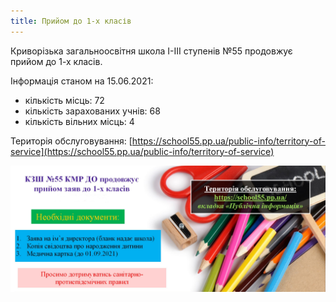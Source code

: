 ```yaml
---
title: Прийом до 1-х класів
---
```


Криворізька загальноосвітня школа І-ІІІ ступенів №55 продовжує прийом до 1-х класів.

Інформація станом на 15.06.2021:

- кількість місць: 72
- кількість зарахованих учнів: 68
- кількість вільних місць: 4

Територія обслуговування: [https://school55.pp.ua/public-info/territory-of-service](https://school55.pp.ua/public-info/territory-of-service)

![](image.jpg)